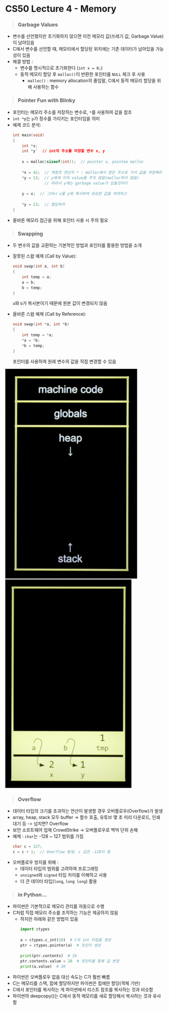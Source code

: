 # CS50 Lecture 4 - Memory

> ###  Garbage Values 

- 변수를 선언했지만 초기화하지 않으면 이전 메모리 값(쓰레기 값, Garbage Value)이 남아있음
- C에서 변수를 선언할 때, 메모리에서 할당된 위치에는 기존 데이터가 남아있을 가능성이 있음
- 해결 방법 :
  - 변수를 명시적으로 초기화한다 (`int x = 0;`)
  - 동적 메모리 할당 후 `malloc()`이 반환한 포인터를 `NULL` 체크 후 사용
    * `malloc()` : memory allocation의 줄임말, C에서 동적 메모리 할당을 위해 사용하는 함수
> ### Pointer Fun with Blinky 

- 포인터는 메모리 주소를 저장하는 변수로, `*`를 사용하여 값을 참조
- `int *p`는 `p`가 정수를 가리키는 포인터임을 의미
- 예제 코드 분석:
  ```c
  int main(void)
  {
      int *x;
      int *y'  // int의 주소를 저장할 변수 x, y
  
      x = malloc(sizeof(int));  // pointer x, pointee malloc
                                
      *x = 42;  // 역참조 연산자 * : malloc에서 얻은 주소로 가서 값을 저장해라
      *y = 13;  // y에게 아직 value를 주지 않음(malloc하지 않음)
                // 따라서 y에는 garbage value가 있을것이다
  
      y = x;  // 그러니 x를 y에 복사하여 유요한 값을 부여하고
      
      *y = 13;  // 할당하자
  }
  ```
- 올바른 메모리 접근을 위해 포인터 사용 시 주의 필요

> ### Swapping

- 두 변수의 값을 교환하는 기본적인 방법과 포인터를 활용한 방법을 소개
- 잘못된 스왑 예제 (Call by Value):
  ```c
  void swap(int a, int b) 
  {
      int temp = a;
      a = b;
      b = temp;
  }
  ```
  `a`와 `b`가 복사본이기 때문에 원본 값이 변경되지 않음<br/>

- 올바른 스왑 예제 (Call by Reference):
  ```c
  void swap(int *a, int *b) 
  {
      int temp = *a;
      *a = *b;
      *b = temp;
  }
  ```
  포인터를 사용하여 원래 변수의 값을 직접 변경할 수 있음

![image](https://raw.githubusercontent.com/Y00CHAN/Images/refs/heads/master/%E1%84%89%E1%85%B3%E1%84%8F%E1%85%B3%E1%84%85%E1%85%B5%E1%86%AB%E1%84%89%E1%85%A3%E1%86%BA%202025-03-13%20%E1%84%8B%E1%85%A9%E1%84%92%E1%85%AE%209.10.40.png)
![image](https://raw.githubusercontent.com/Y00CHAN/Images/refs/heads/master/%E1%84%89%E1%85%B3%E1%84%8F%E1%85%B3%E1%84%85%E1%85%B5%E1%86%AB%E1%84%89%E1%85%A3%E1%86%BA%202025-03-13%20%E1%84%8B%E1%85%A9%E1%84%92%E1%85%AE%209.32.47.png)


> ### Overflow

- 데이터 타입의 크기를 초과하는 연산이 발생할 경우 오버플로우(Overflow)가 발생
- array, heap, stack 모두 buffer -> 함수 호출, 유튜브 몇 초 미리 다운로드, 인쇄 대기 등 -> 넘치면? Overflow
- 보안 소프트웨어 업체 CrowdStrike -> 오버플로우로 백억 단위 손해
- 예제 : `char`는 -128 ~ 127 범위를 가짐
  ```c
  char c = 127;
  c = c + 1;  // Overflow 발생, c 값은 -128이 됨
  ```
- 오버플로우 방지를 위해 :
  - 데이터 타입의 범위를 고려하여 프로그래밍
  - `unsigned`와 `signed` 타입 차이를 이해하고 사용
  - 더 큰 데이터 타입(`long`, `long long`) 활용

> ### in Python...

- 파이썬은 기본적으로 메모리 관리를 자동으로 수행
- C처럼 직접 메모리 주소를 조작하는 기능은 제공하지 않음
  - 하지만 아래와 같은 방법이 있음 
    ```py
    import ctypes

    a = ctypes.c_int(10)  # C의 int 타입을 생성
    ptr = ctypes.pointer(a)  # 포인터 생성

    print(ptr.contents)  # 10
    ptr.contents.value = 20  # 포인터를 통해 값 변경
    print(a.value)  # 20
    ```
- 파이썬은 오버플로우 없음 대신 속도는 C가 훨씬 빠름
- C는 메모리를 스택, 힙에 할당하지만 파이썬은 힙에만 할당(객체 기반)
- C에서 포인터를 복사하는 게 파이썬에서 리스트 참조를 복사하는 것과 비슷함
- 파이썬의 deepcopy()는 C에서 동적 메모리를 새로 할당해서 복사하는 것과 유사함


